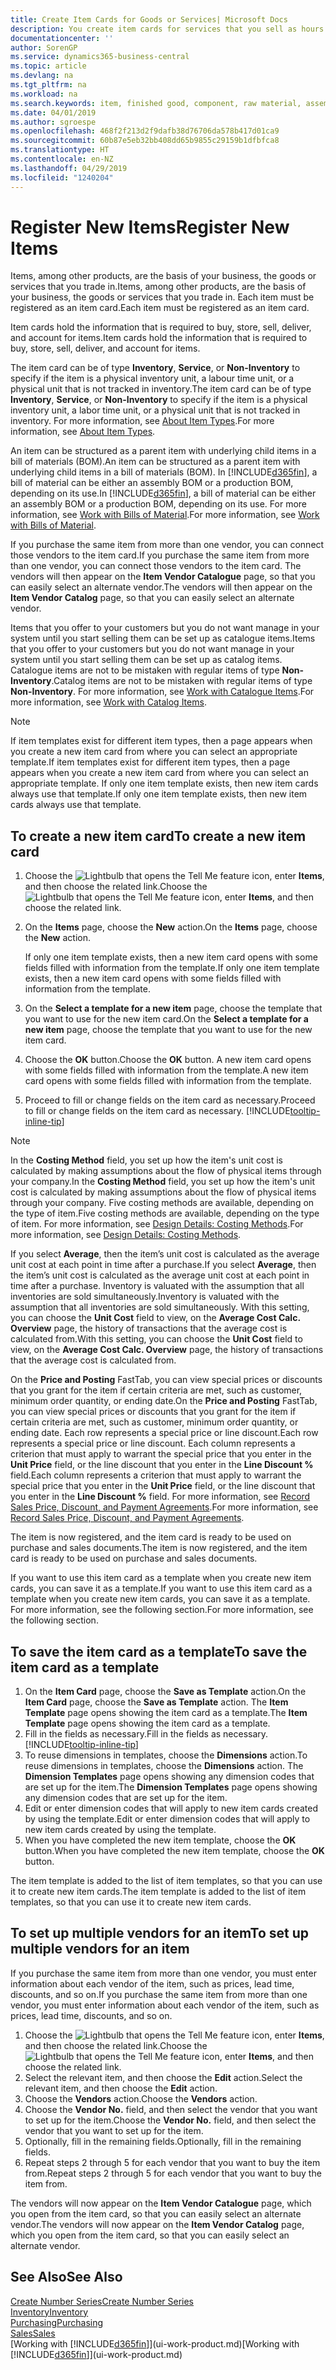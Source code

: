 ```yaml
---
title: Create Item Cards for Goods or Services| Microsoft Docs
description: You create item cards for services that you sell as hours and for physical products, such as assembly items, finished goods, components, or raw material, that you sell from your inventory.
documentationcenter: ''
author: SorenGP
ms.service: dynamics365-business-central
ms.topic: article
ms.devlang: na
ms.tgt_pltfrm: na
ms.workload: na
ms.search.keywords: item, finished good, component, raw material, assembly item
ms.date: 04/01/2019
ms.author: sgroespe
ms.openlocfilehash: 468f2f213d2f9dafb38d76706da578b417d01ca9
ms.sourcegitcommit: 60b87e5eb32bb408dd65b9855c29159b1dfbfca8
ms.translationtype: HT
ms.contentlocale: en-NZ
ms.lasthandoff: 04/29/2019
ms.locfileid: "1240204"
---
```

# <a name="register-new-items"></a><span data-ttu-id="929e8-103">Register New Items</span><span class="sxs-lookup"><span data-stu-id="929e8-103">Register New Items</span></span>
<span data-ttu-id="929e8-104">Items, among other products, are the basis of your business, the goods or services that you trade in.</span><span class="sxs-lookup"><span data-stu-id="929e8-104">Items, among other products, are the basis of your business, the goods or services that you trade in.</span></span> <span data-ttu-id="929e8-105">Each item must be registered as an item card.</span><span class="sxs-lookup"><span data-stu-id="929e8-105">Each item must be registered as an item card.</span></span>

<span data-ttu-id="929e8-106">Item cards hold the information that is required to buy, store, sell, deliver, and account for items.</span><span class="sxs-lookup"><span data-stu-id="929e8-106">Item cards hold the information that is required to buy, store, sell, deliver, and account for items.</span></span>

<span data-ttu-id="929e8-107">The item card can be of type **Inventory**, **Service**, or **Non-Inventory** to specify if the item is a physical inventory unit, a labour time unit, or a physical unit that is not tracked in inventory.</span><span class="sxs-lookup"><span data-stu-id="929e8-107">The item card can be of type **Inventory**, **Service**, or **Non-Inventory** to specify if the item is a physical inventory unit, a labor time unit, or a physical unit that is not tracked in inventory.</span></span> <span data-ttu-id="929e8-108">For more information, see [About Item Types](inventory-about-item-types.md).</span><span class="sxs-lookup"><span data-stu-id="929e8-108">For more information, see [About Item Types](inventory-about-item-types.md).</span></span>

<span data-ttu-id="929e8-109">An item can be structured as a parent item with underlying child items in a bill of materials (BOM).</span><span class="sxs-lookup"><span data-stu-id="929e8-109">An item can be structured as a parent item with underlying child items in a bill of materials (BOM).</span></span> <span data-ttu-id="929e8-110">In [!INCLUDE[d365fin](includes/d365fin_md.md)], a bill of material can be either an assembly BOM or a production BOM, depending on its use.</span><span class="sxs-lookup"><span data-stu-id="929e8-110">In [!INCLUDE[d365fin](includes/d365fin_md.md)], a bill of material can be either an assembly BOM or a production BOM, depending on its use.</span></span> <span data-ttu-id="929e8-111">For more information, see [Work with Bills of Material](inventory-how-work-BOMs.md).</span><span class="sxs-lookup"><span data-stu-id="929e8-111">For more information, see [Work with Bills of Material](inventory-how-work-BOMs.md).</span></span>

<span data-ttu-id="929e8-112">If you purchase the same item from more than one vendor, you can connect those vendors to the item card.</span><span class="sxs-lookup"><span data-stu-id="929e8-112">If you purchase the same item from more than one vendor, you can connect those vendors to the item card.</span></span> <span data-ttu-id="929e8-113">The vendors will then appear on the **Item Vendor Catalogue** page, so that you can easily select an alternate vendor.</span><span class="sxs-lookup"><span data-stu-id="929e8-113">The vendors will then appear on the **Item Vendor Catalog** page, so that you can easily select an alternate vendor.</span></span>

<span data-ttu-id="929e8-114">Items that you offer to your customers but you do not want manage in your system until you start selling them can be set up as catalogue items.</span><span class="sxs-lookup"><span data-stu-id="929e8-114">Items that you offer to your customers but you do not want manage in your system until you start selling them can be set up as catalog items.</span></span> <span data-ttu-id="929e8-115">Catalogue items are not to be mistaken with regular items of type **Non-Inventory**.</span><span class="sxs-lookup"><span data-stu-id="929e8-115">Catalog items are not to be mistaken with regular items of type **Non-Inventory**.</span></span> <span data-ttu-id="929e8-116">For more information, see [Work with Catalogue Items](inventory-how-work-nonstock-items.md).</span><span class="sxs-lookup"><span data-stu-id="929e8-116">For more information, see [Work with Catalog Items](inventory-how-work-nonstock-items.md).</span></span>  

> [!NOTE]  
> <span data-ttu-id="929e8-117">If item templates exist for different item types, then a page appears when you create a new item card from where you can select an appropriate template.</span><span class="sxs-lookup"><span data-stu-id="929e8-117">If item templates exist for different item types, then a page appears when you create a new item card from where you can select an appropriate template.</span></span> <span data-ttu-id="929e8-118">If only one item template exists, then new item cards always use that template.</span><span class="sxs-lookup"><span data-stu-id="929e8-118">If only one item template exists, then new item cards always use that template.</span></span>

## <a name="to-create-a-new-item-card"></a><span data-ttu-id="929e8-119">To create a new item card</span><span class="sxs-lookup"><span data-stu-id="929e8-119">To create a new item card</span></span>
1. <span data-ttu-id="929e8-120">Choose the ![Lightbulb that opens the Tell Me feature](media/ui-search/search_small.png "Tell me what you want to do") icon, enter **Items**, and then choose the related link.</span><span class="sxs-lookup"><span data-stu-id="929e8-120">Choose the ![Lightbulb that opens the Tell Me feature](media/ui-search/search_small.png "Tell me what you want to do") icon, enter **Items**, and then choose the related link.</span></span>  
2. <span data-ttu-id="929e8-121">On the **Items** page, choose the **New** action.</span><span class="sxs-lookup"><span data-stu-id="929e8-121">On the **Items** page, choose the **New** action.</span></span>

    <span data-ttu-id="929e8-122">If only one item template exists, then a new item card opens with some fields filled with information from the template.</span><span class="sxs-lookup"><span data-stu-id="929e8-122">If only one item template exists, then a new item card opens with some fields filled with information from the template.</span></span>
3. <span data-ttu-id="929e8-123">On the **Select a template for a new item** page, choose the template that you want to use for the new item card.</span><span class="sxs-lookup"><span data-stu-id="929e8-123">On the **Select a template for a new item** page, choose the template that you want to use for the new item card.</span></span>
4. <span data-ttu-id="929e8-124">Choose the **OK** button.</span><span class="sxs-lookup"><span data-stu-id="929e8-124">Choose the **OK** button.</span></span> <span data-ttu-id="929e8-125">A new item card opens with some fields filled with information from the template.</span><span class="sxs-lookup"><span data-stu-id="929e8-125">A new item card opens with some fields filled with information from the template.</span></span>
5. <span data-ttu-id="929e8-126">Proceed to fill or change fields on the item card as necessary.</span><span class="sxs-lookup"><span data-stu-id="929e8-126">Proceed to fill or change fields on the item card as necessary.</span></span> [!INCLUDE[tooltip-inline-tip](includes/tooltip-inline-tip_md.md)]

> [!NOTE]
> <span data-ttu-id="929e8-127">In the **Costing Method** field, you set up how the item's unit cost is calculated by making assumptions about the flow of physical items through your company.</span><span class="sxs-lookup"><span data-stu-id="929e8-127">In the **Costing Method** field, you set up how the item's unit cost is calculated by making assumptions about the flow of physical items through your company.</span></span> <span data-ttu-id="929e8-128">Five costing methods are available, depending on the type of item.</span><span class="sxs-lookup"><span data-stu-id="929e8-128">Five costing methods are available, depending on the type of item.</span></span> <span data-ttu-id="929e8-129">For more information, see [Design Details: Costing Methods](design-details-costing-methods.md).</span><span class="sxs-lookup"><span data-stu-id="929e8-129">For more information, see [Design Details: Costing Methods](design-details-costing-methods.md).</span></span>
>
> <span data-ttu-id="929e8-130">If you select **Average**, then the item’s unit cost is calculated as the average unit cost at each point in time after a purchase.</span><span class="sxs-lookup"><span data-stu-id="929e8-130">If you select **Average**, then the item’s unit cost is calculated as the average unit cost at each point in time after a purchase.</span></span> <span data-ttu-id="929e8-131">Inventory is valuated with the assumption that all inventories are sold simultaneously.</span><span class="sxs-lookup"><span data-stu-id="929e8-131">Inventory is valuated with the assumption that all inventories are sold simultaneously.</span></span> <span data-ttu-id="929e8-132">With this setting, you can choose the **Unit Cost** field to view, on the **Average Cost Calc. Overview** page, the history of transactions that the average cost is calculated from.</span><span class="sxs-lookup"><span data-stu-id="929e8-132">With this setting, you can choose the **Unit Cost** field to view, on the **Average Cost Calc. Overview** page, the history of transactions that the average cost is calculated from.</span></span>

<span data-ttu-id="929e8-133">On the **Price and Posting** FastTab, you can view special prices or discounts that you grant for the item if certain criteria are met, such as customer, minimum order quantity, or ending date.</span><span class="sxs-lookup"><span data-stu-id="929e8-133">On the **Price and Posting** FastTab, you can view special prices or discounts that you grant for the item if certain criteria are met, such as customer, minimum order quantity, or ending date.</span></span> <span data-ttu-id="929e8-134">Each row represents a special price or line discount.</span><span class="sxs-lookup"><span data-stu-id="929e8-134">Each row represents a special price or line discount.</span></span> <span data-ttu-id="929e8-135">Each column represents a criterion that must apply to warrant the special price that you enter in the **Unit Price** field, or the line discount that you enter in the **Line Discount %** field.</span><span class="sxs-lookup"><span data-stu-id="929e8-135">Each column represents a criterion that must apply to warrant the special price that you enter in the **Unit Price** field, or the line discount that you enter in the **Line Discount %** field.</span></span> <span data-ttu-id="929e8-136">For more information, see [Record Sales Price, Discount, and Payment Agreements](sales-how-record-sales-price-discount-payment-agreements.md).</span><span class="sxs-lookup"><span data-stu-id="929e8-136">For more information, see [Record Sales Price, Discount, and Payment Agreements](sales-how-record-sales-price-discount-payment-agreements.md).</span></span>

<span data-ttu-id="929e8-137">The item is now registered, and the item card is ready to be used on purchase and sales documents.</span><span class="sxs-lookup"><span data-stu-id="929e8-137">The item is now registered, and the item card is ready to be used on purchase and sales documents.</span></span>

<span data-ttu-id="929e8-138">If you want to use this item card as a template when you create new item cards, you can save it as a template.</span><span class="sxs-lookup"><span data-stu-id="929e8-138">If you want to use this item card as a template when you create new item cards, you can save it as a template.</span></span> <span data-ttu-id="929e8-139">For more information, see the following section.</span><span class="sxs-lookup"><span data-stu-id="929e8-139">For more information, see the following section.</span></span>

## <a name="to-save-the-item-card-as-a-template"></a><span data-ttu-id="929e8-140">To save the item card as a template</span><span class="sxs-lookup"><span data-stu-id="929e8-140">To save the item card as a template</span></span>
1. <span data-ttu-id="929e8-141">On the **Item Card** page, choose the **Save as Template** action.</span><span class="sxs-lookup"><span data-stu-id="929e8-141">On the **Item Card** page, choose the **Save as Template** action.</span></span> <span data-ttu-id="929e8-142">The **Item Template** page opens showing the item card as a template.</span><span class="sxs-lookup"><span data-stu-id="929e8-142">The **Item Template** page opens showing the item card as a template.</span></span>
2. <span data-ttu-id="929e8-143">Fill in the fields as necessary.</span><span class="sxs-lookup"><span data-stu-id="929e8-143">Fill in the fields as necessary.</span></span> [!INCLUDE[tooltip-inline-tip](includes/tooltip-inline-tip_md.md)]
3. <span data-ttu-id="929e8-144">To reuse dimensions in templates, choose the **Dimensions** action.</span><span class="sxs-lookup"><span data-stu-id="929e8-144">To reuse dimensions in templates, choose the **Dimensions** action.</span></span> <span data-ttu-id="929e8-145">The **Dimension Templates** page opens showing any dimension codes that are set up for the item.</span><span class="sxs-lookup"><span data-stu-id="929e8-145">The **Dimension Templates** page opens showing any dimension codes that are set up for the item.</span></span>
4. <span data-ttu-id="929e8-146">Edit or enter dimension codes that will apply to new item cards created by using the template.</span><span class="sxs-lookup"><span data-stu-id="929e8-146">Edit or enter dimension codes that will apply to new item cards created by using the template.</span></span>
5. <span data-ttu-id="929e8-147">When you have completed the new item template, choose the **OK** button.</span><span class="sxs-lookup"><span data-stu-id="929e8-147">When you have completed the new item template, choose the **OK** button.</span></span>

<span data-ttu-id="929e8-148">The item template is added to the list of item templates, so that you can use it to create new item cards.</span><span class="sxs-lookup"><span data-stu-id="929e8-148">The item template is added to the list of item templates, so that you can use it to create new item cards.</span></span>

## <a name="to-set-up-multiple-vendors-for-an-item"></a><span data-ttu-id="929e8-149">To set up multiple vendors for an item</span><span class="sxs-lookup"><span data-stu-id="929e8-149">To set up multiple vendors for an item</span></span>  
<span data-ttu-id="929e8-150">If you purchase the same item from more than one vendor, you must enter information about each vendor of the item, such as prices, lead time, discounts, and so on.</span><span class="sxs-lookup"><span data-stu-id="929e8-150">If you purchase the same item from more than one vendor, you must enter information about each vendor of the item, such as prices, lead time, discounts, and so on.</span></span>  

1.  <span data-ttu-id="929e8-151">Choose the ![Lightbulb that opens the Tell Me feature](media/ui-search/search_small.png "Tell me what you want to do") icon, enter **Items**, and then choose the related link.</span><span class="sxs-lookup"><span data-stu-id="929e8-151">Choose the ![Lightbulb that opens the Tell Me feature](media/ui-search/search_small.png "Tell me what you want to do") icon, enter **Items**, and then choose the related link.</span></span>  
2.  <span data-ttu-id="929e8-152">Select the relevant item, and then choose the **Edit** action.</span><span class="sxs-lookup"><span data-stu-id="929e8-152">Select the relevant item, and then choose the **Edit** action.</span></span>  
3.  <span data-ttu-id="929e8-153">Choose the **Vendors** action.</span><span class="sxs-lookup"><span data-stu-id="929e8-153">Choose the **Vendors** action.</span></span>  
4.  <span data-ttu-id="929e8-154">Choose the **Vendor No.** field, and then select the vendor that you want to set up for the item.</span><span class="sxs-lookup"><span data-stu-id="929e8-154">Choose the **Vendor No.** field, and then select the vendor that you want to set up for the item.</span></span>  
5.  <span data-ttu-id="929e8-155">Optionally, fill in the remaining fields.</span><span class="sxs-lookup"><span data-stu-id="929e8-155">Optionally, fill in the remaining fields.</span></span>  
6.  <span data-ttu-id="929e8-156">Repeat steps 2 through 5 for each vendor that you want to buy the item from.</span><span class="sxs-lookup"><span data-stu-id="929e8-156">Repeat steps 2 through 5 for each vendor that you want to buy the item from.</span></span>

<span data-ttu-id="929e8-157">The vendors will now appear on the **Item Vendor Catalogue** page, which you open from the item card, so that you can easily select an alternate vendor.</span><span class="sxs-lookup"><span data-stu-id="929e8-157">The vendors will now appear on the **Item Vendor Catalog** page, which you open from the item card, so that you can easily select an alternate vendor.</span></span>

## <a name="see-also"></a><span data-ttu-id="929e8-158">See Also</span><span class="sxs-lookup"><span data-stu-id="929e8-158">See Also</span></span>
[<span data-ttu-id="929e8-159">Create Number Series</span><span class="sxs-lookup"><span data-stu-id="929e8-159">Create Number Series</span></span>](ui-create-number-series.md)  
[<span data-ttu-id="929e8-160">Inventory</span><span class="sxs-lookup"><span data-stu-id="929e8-160">Inventory</span></span>](inventory-manage-inventory.md)  
[<span data-ttu-id="929e8-161">Purchasing</span><span class="sxs-lookup"><span data-stu-id="929e8-161">Purchasing</span></span>](purchasing-manage-purchasing.md)  
[<span data-ttu-id="929e8-162">Sales</span><span class="sxs-lookup"><span data-stu-id="929e8-162">Sales</span></span>](sales-manage-sales.md)  
<span data-ttu-id="929e8-163">[Working with [!INCLUDE[d365fin](includes/d365fin_md.md)]](ui-work-product.md)</span><span class="sxs-lookup"><span data-stu-id="929e8-163">[Working with [!INCLUDE[d365fin](includes/d365fin_md.md)]](ui-work-product.md)</span></span>
